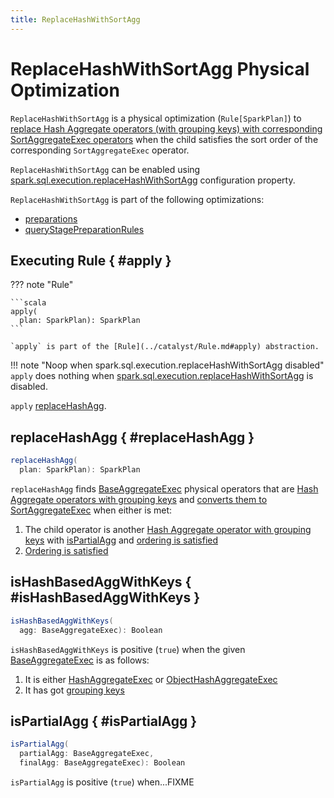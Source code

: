 ```yaml
---
title: ReplaceHashWithSortAgg
---
```


# ReplaceHashWithSortAgg Physical Optimization

`ReplaceHashWithSortAgg` is a physical optimization (`Rule[SparkPlan]`) to [replace Hash Aggregate operators (with grouping keys) with corresponding SortAggregateExec operators](#replaceHashAgg) when the child satisfies the sort order of the corresponding `SortAggregateExec` operator.

`ReplaceHashWithSortAgg` can be enabled using [spark.sql.execution.replaceHashWithSortAgg](../configuration-properties.md#spark.sql.execution.replaceHashWithSortAgg) configuration property.

`ReplaceHashWithSortAgg` is part of the following optimizations:

* [preparations](../QueryExecution.md#preparations)
* [queryStagePreparationRules](../physical-operators/AdaptiveSparkPlanExec.md#queryStagePreparationRules)

## Executing Rule { #apply }

??? note "Rule"

    ```scala
    apply(
      plan: SparkPlan): SparkPlan
    ```

    `apply` is part of the [Rule](../catalyst/Rule.md#apply) abstraction.

!!! note "Noop when spark.sql.execution.replaceHashWithSortAgg disabled"
    `apply` does nothing when [spark.sql.execution.replaceHashWithSortAgg](../configuration-properties.md#spark.sql.execution.replaceHashWithSortAgg) is disabled.

`apply` [replaceHashAgg](#replaceHashAgg).

## replaceHashAgg { #replaceHashAgg }

```scala
replaceHashAgg(
  plan: SparkPlan): SparkPlan
```

`replaceHashAgg` finds [BaseAggregateExec](../physical-operators/BaseAggregateExec.md) physical operators that are [Hash Aggregate operators with grouping keys](#isHashBasedAggWithKeys) and [converts them to SortAggregateExec](../physical-operators/BaseAggregateExec.md#toSortAggregate) when either is met:

1. The child operator is another [Hash Aggregate operator with grouping keys](../physical-operators/BaseAggregateExec.md) with [isPartialAgg](#isPartialAgg) and [ordering is satisfied](../expressions/SortOrder.md#orderingSatisfies)
1. [Ordering is satisfied](../expressions/SortOrder.md#orderingSatisfies)

## isHashBasedAggWithKeys { #isHashBasedAggWithKeys }

```scala
isHashBasedAggWithKeys(
  agg: BaseAggregateExec): Boolean
```

`isHashBasedAggWithKeys` is positive (`true`) when the given [BaseAggregateExec](../physical-operators/BaseAggregateExec.md) is as follows:

1. It is either [HashAggregateExec](../physical-operators/HashAggregateExec.md) or [ObjectHashAggregateExec](../physical-operators/ObjectHashAggregateExec.md)
1. It has got [grouping keys](../physical-operators/BaseAggregateExec.md#groupingExpressions)

## isPartialAgg { #isPartialAgg }

```scala
isPartialAgg(
  partialAgg: BaseAggregateExec,
  finalAgg: BaseAggregateExec): Boolean
```

`isPartialAgg` is positive (`true`) when...FIXME
